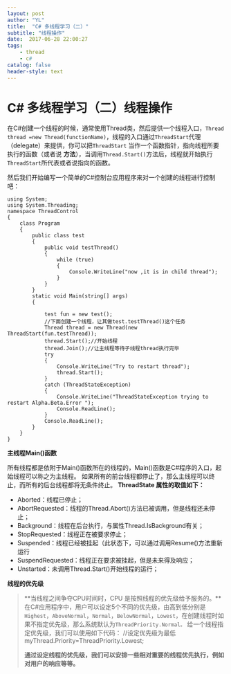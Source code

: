 ```yaml
---
layout: post
author: "YL"
title:  "C# 多线程学习（二）"
subtitle: "线程操作"
date:  2017-06-28 22:00:27
tags:
    - thread
    - c#
catalog: false
header-style: text
---
```

# C# 多线程学习（二）线程操作
在C#创建一个线程的时候，通常使用Thread类，然后提供一个线程入口，`Thread thread =new Thread(functionName)`，线程的入口通过`ThreadStart`代理（delegate）来提供，你可以把`ThreadStart` 当作一个函数指针，指向线程所要执行的函数（或者说 **方法**），当调用`Thread.Start()`方法后，线程就开始执行`ThreadStart`所代表或者说指向的函数。 

然后我们开始编写一个简单的C#控制台应用程序来对一个创建的线程进行控制吧：

```
using System;
using System.Threading;
namespace ThreadControl
{
    class Program
    {
        public class test
        {
            public void testThread()
            {
                while (true)
                {
                    Console.WriteLine("now ,it is in child thread");
                }
            }
        }
        static void Main(string[] args)
        {

            test fun = new test();
            //下面创建一个线程，让其做test.testThread()这个任务
            Thread thread = new Thread(new ThreadStart(fun.testThread));
            thread.Start();//开始线程
            thread.Join();//让主线程等待子线程thread执行完毕
            try
            {
                Console.WriteLine("Try to restart thread");
                thread.Start();
            }
            catch (ThreadStateException)
            {
                Console.WriteLine("ThreadStateException trying to restart Alpha.Beta.Error ");
                Console.ReadLine();
            }
            Console.ReadLine();
        }
    }
}
```

**主线程Main()函数**

所有线程都是依附于Main()函数所在的线程的，Main()函数是C#程序的入口，起始线程可以称之为主线程。
如果所有的前台线程都停止了，那么主线程可以终止，而所有的后台线程都将无条件终止。
**ThreadState 属性的取值如下：**

 - Aborted：线程已停止； 
 -  AbortRequested：线程的Thread.Abort()方法已被调用，但是线程还未停止； 
 -   Background：线程在后台执行，与属性Thread.IsBackground有关；  
 - StopRequested：线程正在被要求停止； 
 - Suspended：线程已经被挂起（此状态下，可以通过调用Resume()方法重新运行
 - SuspendRequested：线程正在要求被挂起，但是未来得及响应； 
 - Unstarted：未调用Thread.Start()开始线程的运行； 


**线程的优先级**

> **当线程之间争夺CPU时间时，CPU 是按照线程的优先级给予服务的。**在C#应用程序中，用户可以设定5个不同的优先级，由高到低分别是`Highest`，`AboveNormal`，`Normal`，`BelowNormal`，`Lowest`，在创建线程时如果不指定优先级，那么系统默认为`ThreadPriority.Normal。`
> 给一个线程指定优先级，我们可以使用如下代码： //设定优先级为最低
> myThread.Priority=ThreadPriority.Lowest;
> 
> **通过设定线程的优先级，我们可以安排一些相对重要的线程优先执行，例如对用户的响应等等。**
